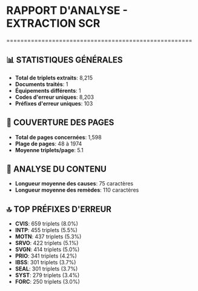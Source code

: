 
# RAPPORT D'ANALYSE - EXTRACTION SCR
=====================================================

## 📊 STATISTIQUES GÉNÉRALES
- **Total de triplets extraits**: 8,215
- **Documents traités**: 1
- **Équipements différents**: 1
- **Codes d'erreur uniques**: 8,203
- **Préfixes d'erreur uniques**: 103

## 📖 COUVERTURE DES PAGES
- **Total de pages concernées**: 1,598
- **Plage de pages**: 48 à 1974
- **Moyenne triplets/page**: 5.1

## 📝 ANALYSE DU CONTENU
- **Longueur moyenne des causes**: 75 caractères
- **Longueur moyenne des remèdes**: 110 caractères

## 🔝 TOP PRÉFIXES D'ERREUR
- **CVIS**: 659 triplets (8.0%)
- **INTP**: 455 triplets (5.5%)
- **MOTN**: 437 triplets (5.3%)
- **SRVO**: 422 triplets (5.1%)
- **SVGN**: 414 triplets (5.0%)
- **PRIO**: 341 triplets (4.2%)
- **IBSS**: 301 triplets (3.7%)
- **SEAL**: 301 triplets (3.7%)
- **SYST**: 279 triplets (3.4%)
- **FORC**: 250 triplets (3.0%)
